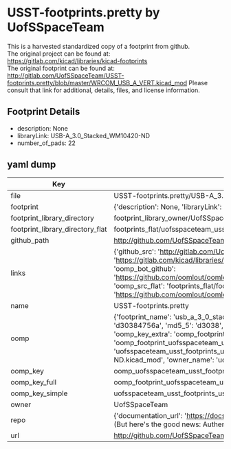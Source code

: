 # USST-footprints.pretty by UofSSpaceTeam  
This is a harvested standardized copy of a footprint from github.  
The original project can be found at:  
https://gitlab.com/kicad/libraries/kicad-footprints  
The original footprint can be found at:
http://gitlab.com/UofSSpaceTeam/USST-footprints.pretty/blob/master/WRCOM_USB_A_VERT.kicad_mod
Please consult that link for additional, details, files, and license information.  
## Footprint Details
* description: None  
* libraryLink: USB-A_3.0_Stacked_WM10420-ND  
* number_of_pads: 22  
## yaml dump  
| Key | Value |  
| --- | --- |  
| file | USST-footprints.pretty/USB-A_3.0_Stacked_WM10420-ND.kicad_mod |  
| footprint | {'description': None, 'libraryLink': 'USB-A_3.0_Stacked_WM10420-ND', 'number_of_pads': 22} |  
| footprint_library_directory | footprint_library_owner/UofSSpaceTeam_USST-footprints.pretty |  
| footprint_library_directory_flat | footprints_flat/uofsspaceteam_usst_footprints_usb_a_3_0_stacked_wm10420_nd/working |  
| github_path | http://github.com/UofSSpaceTeam/USST-footprints.pretty/blob/master/USB-A_3.0_Stacked_WM10420-ND.kicad_mod |  
| links | {'github_src': 'http://gitlab.com/UofSSpaceTeam/USST-footprints.pretty/blob/master/WRCOM_USB_A_VERT.kicad_mod', 'github_src_repo': 'https://gitlab.com/kicad/libraries/kicad-footprints', 'oomp_bot': 'footprints/uofsspaceteam_usst_footprints_usb_a_3_0_stacked_wm10420_nd/working', 'oomp_bot_github': 'https://github.com/oomlout/oomlout_oomp_footprint_bot/tree/main/footprints/uofsspaceteam_usst_footprints_usb_a_3_0_stacked_wm10420_nd/working', 'oomp_src_flat': 'footprints_flat/footprints_flat/uofsspaceteam_usst_footprints_usb_a_3_0_stacked_wm10420_nd/working', 'oomp_src_flat_github': 'https://github.com/oomlout/oomlout_oomp_footprint_src/tree/main/footprints_flat/uofsspaceteam_usst_footprints_usb_a_3_0_stacked_wm10420_nd/working'} |  
| name | USST-footprints.pretty |  
| oomp | {'footprint_name': 'usb_a_3_0_stacked_wm10420_nd', 'library_name': 'usst_footprints', 'md5': 'd30384756a705544cd35f11e57bc4cbc', 'md5_10': 'd30384756a', 'md5_5': 'd3038', 'md5_6': 'd30384', 'oomp_key': 'oomp_uofsspaceteam_usst_footprints_usb_a_3_0_stacked_wm10420_nd', 'oomp_key_extra': 'oomp_footprint_uofsspaceteam_usst_footprints_usb_a_3_0_stacked_wm10420_nd', 'oomp_key_full': 'oomp_footprint_uofsspaceteam_usst_footprints_usb_a_3_0_stacked_wm10420_nd_d30384', 'oomp_key_simple': 'uofsspaceteam_usst_footprints_usb_a_3_0_stacked_wm10420_nd', 'original_filename': 'USST-footprints.pretty/USB-A_3.0_Stacked_WM10420-ND.kicad_mod', 'owner_name': 'uofsspaceteam'} |  
| oomp_key | oomp_uofsspaceteam_usst_footprints_usb_a_3_0_stacked_wm10420_nd |  
| oomp_key_full | oomp_footprint_uofsspaceteam_usst_footprints_usb_a_3_0_stacked_wm10420_nd |  
| oomp_key_simple | uofsspaceteam_usst_footprints_usb_a_3_0_stacked_wm10420_nd |  
| owner | UofSSpaceTeam |  
| repo | {'documentation_url': 'https://docs.github.com/rest/overview/resources-in-the-rest-api#rate-limiting', 'message': "API rate limit exceeded for 84.66.173.59. (But here's the good news: Authenticated requests get a higher rate limit. Check out the documentation for more details.)"} |  
| url | http://github.com/UofSSpaceTeam/USST-footprints.pretty |  

